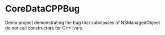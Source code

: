 CoreDataCPPBug
==============

Demo project demonstrating the bug that subclasses of NSManagedObject do not call constructors for C++ ivars.
